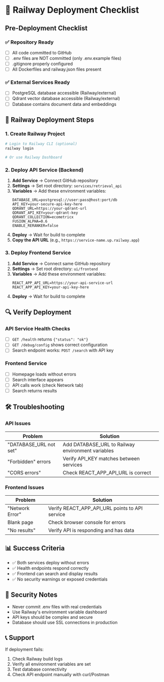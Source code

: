 # 🚄 Railway Deployment Checklist

## Pre-Deployment Checklist

### ✅ **Repository Ready**
- [ ] All code committed to GitHub
- [ ] .env files are NOT committed (only .env.example files)  
- [ ] .gitignore properly configured
- [ ] All Dockerfiles and railway.json files present

### ✅ **External Services Ready**
- [ ] PostgreSQL database accessible (Railway/external)
- [ ] Qdrant vector database accessible (Railway/external)
- [ ] Database contains document data and embeddings

## 🚀 **Railway Deployment Steps**

### 1. **Create Railway Project**
```bash
# Login to Railway CLI (optional)
railway login

# Or use Railway Dashboard
```

### 2. **Deploy API Service (Backend)**
1. **Add Service** → Connect GitHub repository
2. **Settings** → Set root directory: `services/retrieval_api`
3. **Variables** → Add these environment variables:
   ```
   DATABASE_URL=postgresql://user:pass@host:port/db
   API_KEY=your-secure-api-key-here
   QDRANT_URL=https://your-qdrant-url
   QDRANT_API_KEY=your-qdrant-key
   QDRANT_COLLECTION=ecometricx
   FUSION_ALPHA=0.6
   ENABLE_RERANKER=false
   ```
4. **Deploy** → Wait for build to complete
5. **Copy the API URL** (e.g., `https://service-name.up.railway.app`)

### 3. **Deploy Frontend Service**
1. **Add Service** → Connect same GitHub repository  
2. **Settings** → Set root directory: `ui/frontend`
3. **Variables** → Add these environment variables:
   ```
   REACT_APP_API_URL=https://your-api-service-url
   REACT_APP_API_KEY=your-api-key-here
   ```
4. **Deploy** → Wait for build to complete

## 🔍 **Verify Deployment**

### API Service Health Checks
- [ ] `GET /health` returns `{"status": "ok"}`
- [ ] `GET /debug/config` shows correct configuration  
- [ ] Search endpoint works: `POST /search` with API key

### Frontend Service  
- [ ] Homepage loads without errors
- [ ] Search interface appears
- [ ] API calls work (check Network tab)
- [ ] Search returns results

## 🛠️ **Troubleshooting**

### API Issues
| Problem | Solution |
|---------|----------|
| "DATABASE_URL not set" | Add DATABASE_URL to Railway environment variables |
| "Forbidden" errors | Verify API_KEY matches between services |
| "CORS errors" | Check REACT_APP_API_URL is correct |

### Frontend Issues  
| Problem | Solution |
|---------|----------|
| "Network Error" | Verify REACT_APP_API_URL points to API service |
| Blank page | Check browser console for errors |
| "No results" | Verify API is responding and has data |

## 📊 **Success Criteria**
- ✅ Both services deploy without errors
- ✅ Health endpoints respond correctly
- ✅ Frontend can search and display results
- ✅ No security warnings or exposed credentials

## 🔐 **Security Notes**
- Never commit .env files with real credentials
- Use Railway's environment variable dashboard
- API keys should be complex and secure
- Database should use SSL connections in production

## 📞 **Support**
If deployment fails:
1. Check Railway build logs
2. Verify all environment variables are set
3. Test database connectivity
4. Check API endpoint manually with curl/Postman